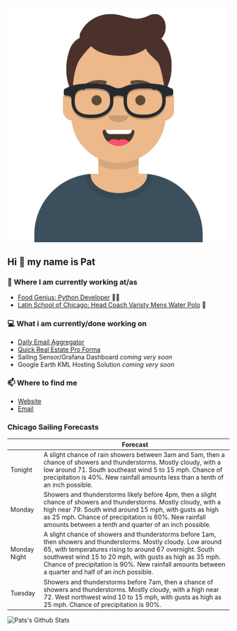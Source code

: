 [![Social banner for p-j-falconer](https://raw.githubusercontent.com/P-J-FALCONER/P-J-FALCONER/master/assets/avataaars.svg)](https://patfalconer.com/)
## Hi :wave: my name is Pat

### 💼 Where I am currently working at/as
- [Food Genius: Python Developer](https://getfoodgenius.com/) 🍔🐍
- [Latin School of Chicago: Head Coach Varisty Mens Water Polo](https://www.latinschool.org/) 🤽


### 💻 What i am currently/done working on
 - [Daily Email Aggregator](https://github.com/P-J-FALCONER/dott_daily_mail)
 - [Quick Real Estate Pro Forma](https://github.com/P-J-FALCONER/henry)
 - Sailing Sensor/Grafana Dashboard *coming very soon*
 - Google Earth KML Hosting Solution *coming very soon*

### 📫 Where to find me
 - [Website](https://patfalconer.com/)
 - [Email](mailto:patrick.j.falconer@gmail.com)


### Chicago Sailing Forecasts
|   | Forecast  |
|---|---|
| Tonight | A slight chance of rain showers between 3am and 5am, then a chance of showers and thunderstorms. Mostly cloudy, with a low around 71. South southeast wind 5 to 15 mph. Chance of precipitation is 40%. New rainfall amounts less than a tenth of an inch possible. |
| Monday | Showers and thunderstorms likely before 4pm, then a slight chance of showers and thunderstorms. Mostly cloudy, with a high near 79. South wind around 15 mph, with gusts as high as 25 mph. Chance of precipitation is 60%. New rainfall amounts between a tenth and quarter of an inch possible. |
| Monday Night | A slight chance of showers and thunderstorms before 1am, then showers and thunderstorms. Mostly cloudy. Low around 65, with temperatures rising to around 67 overnight. South southwest wind 15 to 20 mph, with gusts as high as 35 mph. Chance of precipitation is 90%. New rainfall amounts between a quarter and half of an inch possible. |
| Tuesday | Showers and thunderstorms before 7am, then a chance of showers and thunderstorms. Mostly cloudy, with a high near 72. West northwest wind 10 to 15 mph, with gusts as high as 25 mph. Chance of precipitation is 90%. |

![Pats's Github Stats](https://github-readme-stats.vercel.app/api?username=p-j-falconer&show_icons=true&theme=radical)
